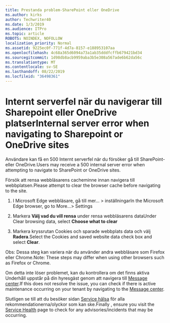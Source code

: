 ```yaml
---
title: Prestanda problem-SharePoint eller OneDrive
ms.author: kirks
author: Techwriter40
ms.date: 1/3/2019
ms.audience: ITPro
ms.topic: article
ROBOTS: NOINDEX, NOFOLLOW
localization_priority: Normal
ms.assetid: 9225ec0f-771f-4d7a-8157-e188953107aa
ms.openlocfilehash: 4c68a365d6094a73a1ab35dddfcffb679421bd34
ms.sourcegitcommit: 1d98db8acb9959aba3b5e308a567ade6b62da56c
ms.translationtype: MT
ms.contentlocale: sv-SE
ms.lasthandoff: 08/22/2019
ms.locfileid: "36498361"
---
```

# <a name="internal-server-error-when-navigating-to-sharepoint-or-onedrive-sites"></a><span data-ttu-id="5ad0c-102">Internt serverfel när du navigerar till Sharepoint eller OneDrive platser</span><span class="sxs-lookup"><span data-stu-id="5ad0c-102">Internal server error when navigating to Sharepoint or OneDrive sites</span></span>

<span data-ttu-id="5ad0c-103">Användare kan få en 500 Internt serverfel när du försöker gå till SharePoint-eller OneDrive.</span><span class="sxs-lookup"><span data-stu-id="5ad0c-103">Users may receive a 500 internal server error when attempting to navigate to SharePoint or OneDrive sites.</span></span> 

<span data-ttu-id="5ad0c-104">Försök att rensa webbläsarens cacheminne innan navigera till webbplatsen.</span><span class="sxs-lookup"><span data-stu-id="5ad0c-104">Please attempt to clear the browser cache before navigating to the site.</span></span>


1. <span data-ttu-id="5ad0c-105">I Microsoft Edge webbläsare, gå till mer... > inställningar</span><span class="sxs-lookup"><span data-stu-id="5ad0c-105">In the Microsoft Edge browser, go to More...> Settings</span></span>

2. <span data-ttu-id="5ad0c-106">Markera **Välj vad du vill rensa** under rensa webbläsarens data</span><span class="sxs-lookup"><span data-stu-id="5ad0c-106">Under Clear browsing data, select **Choose what to clear**</span></span>

3. <span data-ttu-id="5ad0c-107">Markera kryssrutan Cookies och sparade webbplats data och välj **Radera**.</span><span class="sxs-lookup"><span data-stu-id="5ad0c-107">Select the Cookies and saved website data check box and select **Clear**.</span></span>

<span data-ttu-id="5ad0c-108">Obs: Dessa steg kan variera när du använder andra webbläsare som Firefox eller Chrome.</span><span class="sxs-lookup"><span data-stu-id="5ad0c-108">Note: These steps may differ when using other browsers such as Firefox or Chrome.</span></span>

<span data-ttu-id="5ad0c-109">Om detta inte löser problemet, kan du kontrollera om det finns aktiva Underhåll uppstår på din hyresgäst genom att navigera till [Message center](https://portal.office.com/adminportal/home#/MessageCenter).</span><span class="sxs-lookup"><span data-stu-id="5ad0c-109">If this does not resolve the issue, you can check if there is active maintenance occurring on your tenant by navigating to the [Message center](https://portal.office.com/adminportal/home#/MessageCenter).</span></span>

<span data-ttu-id="5ad0c-110">Slutligen se till att du besöker sidan [Service hälsa](https://portal.office.com/adminportal/home#/servicehealth) för alla rekommendationerna/olyckor som kan ske.</span><span class="sxs-lookup"><span data-stu-id="5ad0c-110">Finally , ensure you visit the [Service Health](https://portal.office.com/adminportal/home#/servicehealth) page to check for any advisories/incidents that may be occurring.</span></span>

